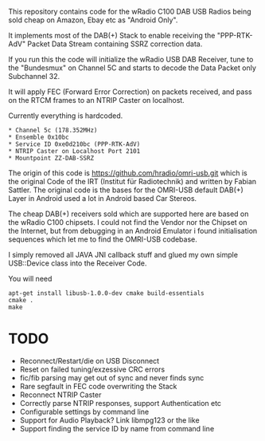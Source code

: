 
This repository contains code for the wRadio C100 DAB USB Radios 
being sold cheap on Amazon, Ebay etc as "Android Only".

It implements most of the DAB(+) Stack to enable receiving the
"PPP-RTK-AdV" Packet Data Stream containing SSRZ correction data.

If you run this the code will initialize the wRadio USB DAB Receiver,
tune to the "Bundesmux" on Channel 5C and starts to decode the Data Packet
only Subchannel 32.

It will apply FEC (Forward Error Correction) on packets received, and pass
on the RTCM frames to an NTRIP Caster on localhost. 

Currently everything is hardcoded.

    * Channel 5c (178.352MHz)
    * Ensemble 0x10bc
    * Service ID 0xe0d210bc (PPP-RTK-AdV)
    * NTRIP Caster on Localhost Port 2101
    * Mountpoint ZZ-DAB-SSRZ

The origin of this code is https://github.com/hradio/omri-usb.git which is 
the original Code of the IRT (Institut für Radiotechnik) and written
by Fabian Sattler. The original code is the bases for the OMRI-USB
default DAB(+) Layer in Android used a lot in Android based Car Stereos.

The cheap DAB(+) receivers sold which are supported here are based on
the wRadio C100 chipsets. I could not find the Vendor nor the Chipset
on the Internet, but from debugging in an Android Emulator i found
initialisation sequences which let me to find the OMRI-USB codebase.

I simply removed all JAVA JNI callback stuff and glued my own simple USB::Device
class into the Receiver Code.

You will need

    apt-get install libusb-1.0.0-dev cmake build-essentials
    cmake .
    make


TODO
====

* Reconnect/Restart/die on USB Disconnect
* Reset on failed tuning/exzessive CRC errors
* fic/fib parsing may get out of sync and never finds sync
* Rare segfault in FEC code overwriting the Stack
* Reconnect NTRIP Caster
* Correctly parse NTRIP responses, support Authentication etc
* Configurable settings by command line
* Support for Audio Playback? Link libmpg123 or the like
* Support finding the service ID by name from command line

